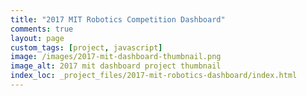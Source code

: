 ```yaml
---
title: "2017 MIT Robotics Competition Dashboard"
comments: true
layout: page
custom_tags: [project, javascript]
image: /images/2017-mit-dashboard-thumbnail.png
image_alt: 2017 mit dashboard project thumbnail
index_loc: _project_files/2017-mit-robotics-dashboard/index.html
---
```

